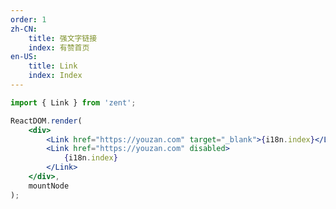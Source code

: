 ```yaml
---
order: 1
zh-CN:
	title: 强文字链接
	index: 有赞首页
en-US:
	title: Link
	index: Index
---
```


```jsx
import { Link } from 'zent';

ReactDOM.render(
	<div>
		<Link href="https://youzan.com" target="_blank">{i18n.index}</Link>
		<Link href="https://youzan.com" disabled>
			{i18n.index}
		</Link>
	</div>,
	mountNode
);
```

<style>
  .zent-link {
    margin-left: 10px;
  }
</style>
